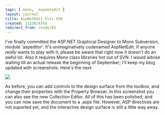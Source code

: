 ```yaml
---
tags: [ mono,  aspnetedit ]
layout: journal
title: AspNetEdit hits SVN
created: 1123624745
redirect_from: /node/83
---
```

I've finally committed the ASP.NET Graphical Designer to Mono Subversion, module
'aspeditor'. It's unimaginatively codenamed AspNetEdit. If anyone *really* wants
to play with it, please be aware that right now it doesn't do an awful lot. Also
it requires Mono class libraries hot out of SVN. I would advise waiting till an
actual release the beginning of September; I'll keep my blog updated with
screenshots.<!--break--> Here's the next:

<a href="/files/images/MonoScreenshots/AspNetEdit2.png"><img
src="/files/images/MonoScreenshots/AspNetEdit2-t.png"></a>

As before, you can add controls to the design surface from the toolbox, and
change their properties with the Property Browser. In this screenshot you can
also see the new Collection Editor. All of this has been polished, and you can
now save the document to a .aspx file. However, ASP directives are not suported
yet, and the interactive design surface is still a little way away.
